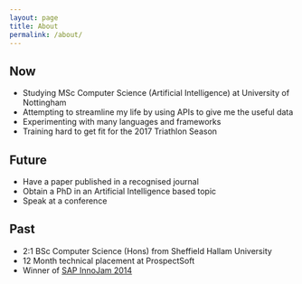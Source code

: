 ```yaml
---
layout: page
title: About
permalink: /about/
---
```


<div id="about-lists" markdown="1"> 

## Now
  
- Studying MSc Computer Science (Artificial Intelligence) at University of Nottingham
- Attempting to streamline my life by using APIs to give me the useful data 
- Experimenting with many languages and frameworks
- Training hard to get fit for the 2017 Triathlon Season 


## Future

- Have a paper published in a recognised journal
- Obtain a PhD in an Artificial Intelligence based topic
- Speak at a conference 

## Past
- 2:1 BSc Computer Science (Hons) from Sheffield Hallam University
- 12 Month technical placement at ProspectSoft
- Winner of [SAP InnoJam 2014](https://medium.com/@Swapnull/a-32-hour-sprint-sap-innojam-14-c20ea8f2a0ab#.9n2rj6kmv)

</div>
